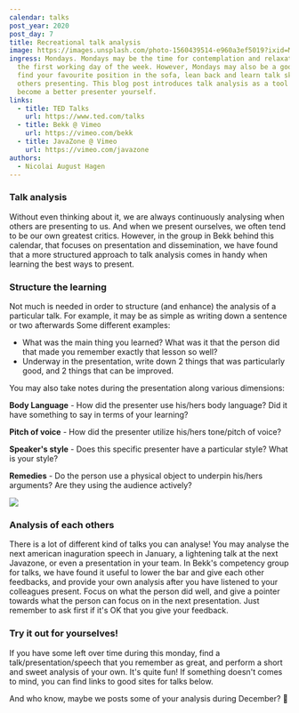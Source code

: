 ```yaml
---
calendar: talks
post_year: 2020
post_day: 7
title: Recreational talk analysis
image: https://images.unsplash.com/photo-1560439514-e960a3ef5019?ixid=MXwxMjA3fDB8MHxwaG90by1wYWdlfHx8fGVufDB8fHw%3D&ixlib=rb-1.2.1&auto=format&fit=crop&w=2250&q=80
ingress: Mondays. Mondays may be the time for contemplation and relaxation after
  the first working day of the week. However, Mondays may also be a good time to
  find your favourite position in the sofa, lean back and learn talk skills from
  others presenting. This blog post introduces talk analysis as a tool to be a
  become a better presenter yourself.
links:
  - title: TED Talks
    url: https://www.ted.com/talks
  - title: Bekk @ Vimeo
    url: https://vimeo.com/bekk
  - title: JavaZone @ Vimeo
    url: https://vimeo.com/javazone
authors:
  - Nicolai August Hagen
---
```

### Talk analysis

Without even thinking about it, we are always continuously analysing when others are presenting to us. And when we present ourselves, we often tend to be our own greatest critics. However, in the group in Bekk behind this calendar, that focuses on presentation and dissemination, we have found that a more structured approach to talk analysis comes in handy when learning the best ways to present. 

### Structure the learning

Not much is needed in order to structure (and enhance) the analysis of a particular talk. For example, it may be as simple as writing down a sentence or two afterwards Some different examples:

- What was the main thing you learned? What was it that the person did that made you remember exactly that lesson so well?
- Underway in the presentation, write down 2 things that was particularly good, and 2 things that can be improved.

You may also take notes during the presentation along various dimensions:

**Body Language** - How did the presenter use his/hers body language? Did it have something to say in terms of your learning?

**Pitch of voice** - How did the presenter utilize his/hers tone/pitch of voice?

**Speaker's style** - Does this specific presenter have a particular style? What is your style?

**Remedies** - Do the person use a physical object to underpin his/hers arguments? Are they using the audience actively?

[![](https://images.unsplash.com/photo-1483546416237-76fd26bbcdd1?ixid=MXwxMjA3fDB8MHxwaG90by1wYWdlfHx8fGVufDB8fHw%3D&ixlib=rb-1.2.1&auto=format&fit=crop&w=2250&q=80)](images.unsplash.com)

### Analysis of each others

There is a lot of different kind of talks you can analyse! You may analyse the next american inaguration speech in January, a lightening talk at the next Javazone, or even a presentation in your team. In Bekk's competency group for talks, we have found it useful to lower the bar and give each other feedbacks, and provide your own analysis after you have listened to your colleagues present. Focus on what the person did well, and give a pointer towards what the person can focus on in the next presentation. Just remember to ask first if it's OK that you give your feedback.

### Try it out for yourselves!

If you have some left over time during this monday, find a talk/presentation/speech that you remember as great, and perform a short and sweet analysis of your own. It's quite fun! If something doesn't comes to mind, you can find links to good sites for talks below.

And who know, maybe we posts some of your analysis during December? 🎅
